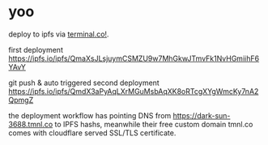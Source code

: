 # yoo

deploy to ipfs via [terminal.co!](https://terminal.co).

first deployment 
https://ipfs.io/ipfs/QmaXsJLsjuymCSMZU9w7MhGkwJTmvFk1NvHGmiihF6YAvY

git push & auto triggered second deployment 
https://ipfs.io/ipfs/QmdX3aPyAqLXrMGuMsbAqXK8oRTcgXYgWmcKy7nA2QpmgZ

the deployment workflow has pointing DNS from https://dark-sun-3688.tmnl.co to IPFS hashs, meanwhile their free custom domain tmnl.co comes with cloudflare served SSL/TLS certificate.
